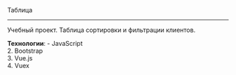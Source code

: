 Таблица

---

Учебный проект. Таблица сортировки и фильтрации клиентов.

**Технологии**:    -  JavaScript    
                   2. Bootstrap  </br>
                   3. Vue.js  <br>
                   4. Vuex  

